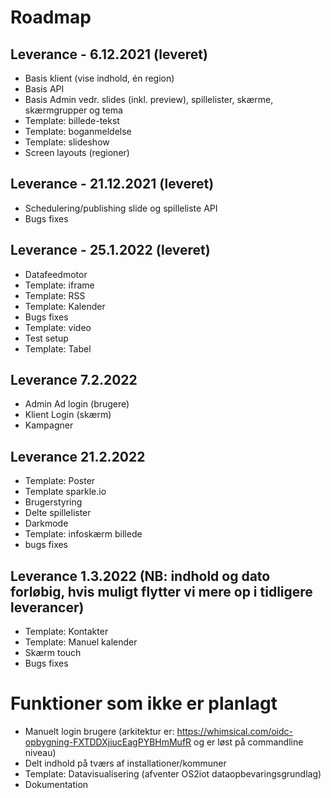 # Roadmap

## Leverance - 6.12.2021 (leveret)
*	Basis klient (vise indhold, én region)
*	Basis API
*	Basis Admin vedr. slides (inkl. preview), spillelister, skærme, skærmgrupper og tema
*	Template: billede-tekst
*	Template: boganmeldelse
*	Template: slideshow
*	Screen layouts (regioner) 

## Leverance - 21.12.2021 (leveret)
*	Schedulering/publishing slide og spilleliste API
*	Bugs fixes	

## Leverance - 25.1.2022 (leveret)
*	Datafeedmotor  
*	Template: iframe
*	Template: RSS
*	Template: Kalender
*	Bugs fixes
*	Template: video
*	Test setup
*	Template: Tabel

## Leverance 7.2.2022 
*	Admin Ad login (brugere)
*	Klient Login (skærm)
*	Kampagner

## Leverance 21.2.2022
*	Template: Poster
*	Template sparkle.io
*	Brugerstyring
*	Delte spillelister
*	Darkmode
*	Template: infoskærm billede
*	bugs fixes

## Leverance 	1.3.2022 (NB: indhold og dato forløbig, hvis muligt flytter vi mere op i tidligere leverancer)
*	Template: Kontakter
*	Template: Manuel kalender
*	Skærm touch
*	Bugs fixes

# Funktioner som ikke er planlagt
* Manuelt login brugere (arkitektur er: https://whimsical.com/oidc-opbygning-FXTDDXjiucEagPYBHmMufR og er løst på commandline niveau)
* Delt indhold på tværs af installationer/kommuner
*	Template: Datavisualisering (afventer OS2iot dataopbevaringsgrundlag)
*	Dokumentation


